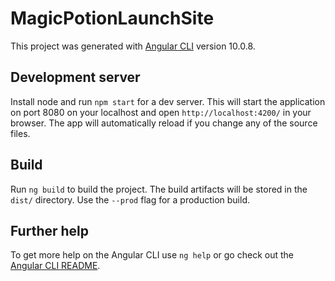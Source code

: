 # MagicPotionLaunchSite

This project was generated with [Angular CLI](https://github.com/angular/angular-cli) version 10.0.8.

## Development server

Install node and run `npm start` for a dev server. This will start the application on port 8080 on your localhost and open `http://localhost:4200/` in your browser. The app will automatically reload if you change any of the source files.

## Build

Run `ng build` to build the project. The build artifacts will be stored in the `dist/` directory. Use the `--prod` flag for a production build.

## Further help

To get more help on the Angular CLI use `ng help` or go check out the [Angular CLI README](https://github.com/angular/angular-cli/blob/master/README.md).
